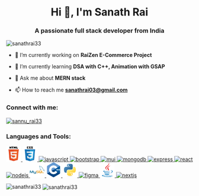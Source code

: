 <h1 align="center">Hi 👋, I'm Sanath Rai</h1>
<h3 align="center">A passionate full stack developer from India</h3>

<p align="left"> <img src="https://komarev.com/ghpvc/?username=sanathrai33&label=Profile%20views&color=0e75b6&style=flat" alt="sanathrai33" /> </p>

- 🔭 I’m currently working on **RaiZen E-Commerce Project**

- 🌱 I’m currently learning **DSA with C++, Animation with GSAP**

- 💬 Ask me about **MERN stack**

- 📫 How to reach me **sanathrai03@gmail.com**

<h3 align="left">Connect with me:</h3>
<p align="left">
<a href="https://instagram.com/sannu_rai33" target="blank"><img align="center" src="https://raw.githubusercontent.com/rahuldkjain/github-profile-readme-generator/master/src/images/icons/Social/instagram.svg" alt="sannu_rai33" height="30" width="40" /></a>
</p>

<h3 align="left">Languages and Tools:</h3> 
<p align="left"> 
  <a href="https://www.w3.org/html/" target="_blank" rel="noreferrer"> <img src="https://raw.githubusercontent.com/devicons/devicon/master/icons/html5/html5-original-wordmark.svg" alt="html5" width="40" height="40"/> </a> 
  <a href="https://www.w3schools.com/css/" target="_blank" rel="noreferrer"> <img src="https://raw.githubusercontent.com/devicons/devicon/master/icons/css3/css3-original-wordmark.svg" alt="css3" width="40" height="40"/> </a> 
  <a href="https://developer.mozilla.org/en-US/docs/Web/JavaScript" target="_blank" rel="noreferrer"> <img src="https://miro.medium.com/v2/resize:fit:344/1*tZHcs0d7MAG-BBcjBekZYA.png" alt="javascript" width="32" height="32"/> </a> 
  <a href="https://getbootstrap.com" target="_blank" rel="noreferrer"> <img src="https://logo.svgcdn.com/d/bootstrap-original-wordmark-8x.png" alt="bootstrap" width="40" height="40"/> </a> 
  <a href="https://mui.com" target="_blank" rel="noreferrer"> <img src="https://raw.githubusercontent.com/mui/material-ui/master/docs/public/static/logo.png" alt="mui" width="40" height="40"/> </a> 
  <a href="https://www.mongodb.com/" target="_blank" rel="noreferrer"> <img src="https://d2lgmzy8vjj79z.cloudfront.net/mongodb.svg" alt="mongodb" width="40" height="40" /> </a> 
  <a href="https://expressjs.com" target="_blank" rel="noreferrer"> <img src="https://adware-technologies.s3.amazonaws.com/uploads/technology/thumbnail/20/express-js.png" alt="express" width="40" height="40"/> </a> 
  <a href="https://reactjs.org/" target="_blank" rel="noreferrer"> <img src="https://images-cdn.openxcell.com/wp-content/uploads/2024/07/25085005/reactjs-inner.svg" alt="react" width="40" height="40"/> </a> 
  <a href="https://nodejs.org" target="_blank" rel="noreferrer"> <img src="https://smtlabs.io/images/nodejs-bg.png" alt="nodejs" width="40" height="40"/> </a> 
  <a href="https://www.mysql.com/" target="_blank" rel="noreferrer"> <img src="https://raw.githubusercontent.com/devicons/devicon/master/icons/mysql/mysql-original-wordmark.svg" alt="mysql" width="40" height="40" /> </a> 
  <a href="https://isocpp.org" target="_blank" rel="noreferrer"> <img src="https://raw.githubusercontent.com/devicons/devicon/master/icons/cplusplus/cplusplus-original.svg" alt="cplusplus" width="40" height="40"/> </a> 
  <a href="https://www.python.org" target="_blank" rel="noreferrer"> <img src="https://raw.githubusercontent.com/devicons/devicon/master/icons/python/python-original.svg" alt="python" width="40" height="40"/> </a> 
  <a href="https://www.figma.com/" target="_blank" rel="noreferrer"> <img src="https://www.vectorlogo.zone/logos/figma/figma-icon.svg" alt="figma" width="40" height="40"/> </a> 
  <a href="https://www.oracle.com/java/" target="_blank" rel="noreferrer"> <img src="https://raw.githubusercontent.com/devicons/devicon/master/icons/java/java-original.svg" alt="java" width="40" height="40"/> </a> 
<!--   <a href="https://gsap.com/" target="_blank" rel="noreferrer"> <img src="https://s3-us-west-2.amazonaws.com/s.cdpn.io/16327/logo.gif" alt="gsap" width="40" height="40"/> </a>  -->
  <a href="https://nextjs.org/" target="_blank" rel="noreferrer"> <img src="https://cdn.worldvectorlogo.com/logos/nextjs-2.svg" alt="nextjs" width="40" height="40"/> </a>  
</p>

<p><img align="left" src="https://github-readme-stats.vercel.app/api/top-langs?username=sanathrai33&show_icons=true&locale=en&layout=compact" alt="sanathrai33" /></p>

<p>&nbsp;<img align="center" src="https://github-readme-stats.vercel.app/api?username=sanathrai33&show_icons=true&locale=en" alt="sanathrai33" /></p>
